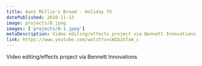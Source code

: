 ```yaml
---
title: Aunt Millie's Bread - Holiday TV
datePublished: 2010-11-13
image: projects/8.jpeg
images: ['projects/8-1.jpeg']
metaDescription: Video editing/effects project via Bennett Innovations
link: https://www.youtube.com/watch?v=cWIbzGTxW_c
---
```

Video editing/effects project via Bennett Innovations
